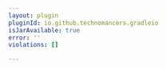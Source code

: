 ```yaml
---
layout: plugin
pluginId: io.github.technomancers.gradleio
isJarAvailable: true
error: ''
violations: []

---
```

